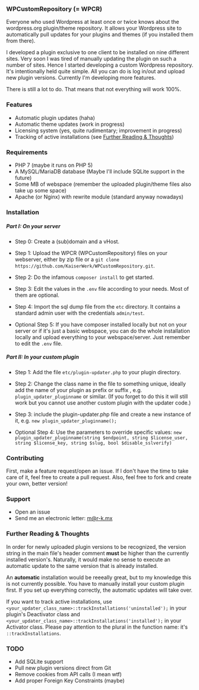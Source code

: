 ### WPCustomRepository (= WPCR)

Everyone who used Wordpress at least once or twice knows about the wordpress.org plugin/theme repository. It allows your Wordpress site to automatically pull updates for your plugins and themes (if you installed them from there).

I developed a plugin exclusive to one client to be installed on nine different sites. Very soon I was tired of manually updating the plugin on such a number of sites. Hence I started developing a custom Wordpress repository. It's intentionally held quite simple. All you can do is log in/out and upload new plugin versions. Currently I'm developing more features.

There is still a lot to do. That means that not everything will work 100%.

### Features

* Automatic plugin updates (haha)
* Automatic theme updates (work in progress)
* Licensing system (yes, quite rudimentary; improvement in progress)
* Tracking of active installations (see [Further Reading & Thoughts](#further-reading--thoughts))

### Requirements
* PHP 7 (maybe it runs on PHP 5)
* A MySQL/MariaDB database (Maybe I'll include SQLite support in the future)
* Some MB of webspace (remember the uploaded plugin/theme files also take up some space)
* Apache (or Nginx) with rewrite module (standard anyway nowadays)

### Installation
##### Part I: On your server

* Step 0: Create a (sub)domain and a vHost.
* Step 1: Upload the WPCR (WPCustomRepository) files on your webserver, either by zip file or a `git clone https://github.com/KaiserWerk/WPCustomRepository.git`.
* Step 2: Do the infamous `composer install` to get started.
* Step 3: Edit the values in the `.env` file according to your needs. Most of them are optional.
* Step 4: Import the sql dump file from the `etc` directory. It contains a standard admin user with the credentials `admin/test`.

* Optional Step 5: If you have composer installed locally but not on your server or if it's just a basic webspace, you can do the whole installation locally and upload everything to your webspace/server. Just remember to edit the `.env` file.

##### Part II: In your custom plugin

* Step 1: Add the file `etc/plugin-updater.php` to your plugin directory.
* Step 2: Change the class name in the file to something unique, ideally add the name of your plugin as prefix or suffix , e.g. `plugin_updater_pluginname` or similar. (If you forget to do this it will still work but you cannot use another custom plugin with the updater code.)
* Step 3: include the plugin-updater.php file and create a new instance of it, e.g. `new plugin_updater_pluginname();`

* Optional Step 4: Use the  parameters to override specific values: `new plugin_updater_pluginname(string $endpoint, string $license_user, string $license_key, string $slug, bool $disable_sslverify)`

### Contributing
First, make a feature request/open an issue. If I don't have the time to take care of it, feel free to create a pull request. Also, feel free to fork and create your own, better version!

### Support

* Open an issue
* Send me an electronic letter: m@r-k.mx

### Further Reading & Thoughts

In order for newly uploaded plugin versions to be recognized, the version string in the main file's header comment **must** be higher than the currently installed version's. Naturally, it would make no sense to execute an automatic update to the same version that is already installed.

An **automatic** installation would be reeeally great, but to my knowledge this is not currently possible. You have to manually install your custom plugin first. If you set up everything correctly, the automatic updates will take over.

If you want to track active installations, use `<your_updater_class_name>::trackInstallations('uninstalled');` in your plugin's Deactivator class and `<your_updater_class_name>::trackInstallations('installed');` in your Activator class. Please pay attention to the plural in the function name: it's `::trackInstallations`.

### TODO
* Add SQLite support
* Pull new plugin versions direct from Git
* Remove cookies from API calls (I mean wtf)
* Add proper Foreign Key Constraints (maybe)

